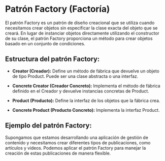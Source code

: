 # Patrón Factory (Factoría)

El patrón Factory es un patrón de diseño creacional que se utiliza cuando necesitamos crear objetos sin especificar la clase exacta del objeto que se creará. En lugar de instanciar objetos directamente utilizando el constructor de su clase, el patrón Factory proporciona un método para crear objetos basado en un conjunto de condiciones.

## Estructura del patrón Factory:

- **Creator (Creador):** Define un método de fábrica que devuelve un objeto de tipo Product. Puede ser una clase abstracta o una interfaz.

- **Concrete Creator (Creador Concreto):** Implementa el método de fábrica definido en el Creador y devuelve instancias concretas de Product.

- **Product (Producto):** Define la interfaz de los objetos que la fábrica crea.

- **Concrete Product (Producto Concreto):** Implementa la interfaz Product.

## Ejemplo del patrón Factory:

Supongamos que estamos desarrollando una aplicación de gestión de contenido y necesitamos crear diferentes tipos de publicaciones, como artículos y videos. Podemos aplicar el patrón Factory para manejar la creación de estas publicaciones de manera flexible.
